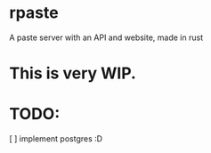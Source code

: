 # rpaste
A paste server with an API and website, made in rust

# This is very WIP.

# TODO:
[ ] implement postgres :D
